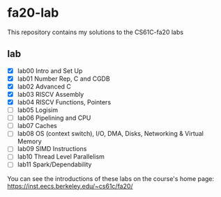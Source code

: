 # fa20-lab
This repository contains my solutions to the CS61C-fa20 labs 

## lab
- [x] lab00 Intro and Set Up
- [x] lab01 Number Rep, C and CGDB
- [x] lab02 Advanced C
- [x] lab03 RISCV Assembly
- [x] lab04 RISCV Functions, Pointers
- [ ] lab05 Logisim
- [ ] lab06 Pipelining and CPU
- [ ] lab07 Caches
- [ ] lab08 OS (context switch), I/O, DMA, Disks, Networking & Virtual Memory
- [ ] lab09 SIMD Instructions
- [ ] lab10 Thread Level Parallelism
- [ ] lab11 Spark/Dependability

You can see the introductions of these labs on the course's home page: https://inst.eecs.berkeley.edu/~cs61c/fa20/
